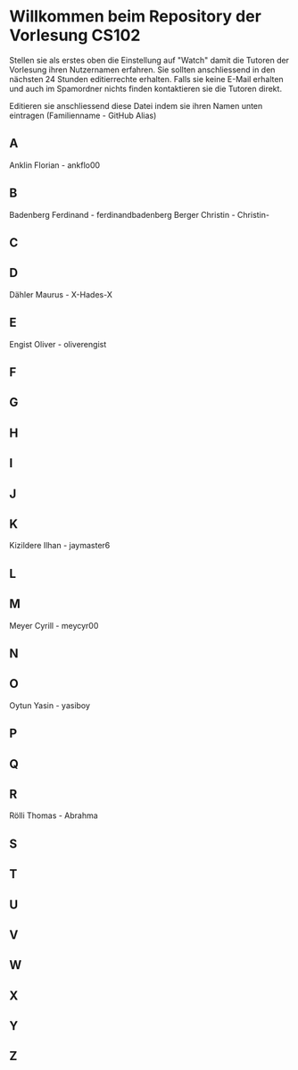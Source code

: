 # Willkommen beim Repository der Vorlesung CS102

Stellen sie als erstes oben die Einstellung auf "Watch" damit die Tutoren der Vorlesung ihren Nutzernamen erfahren. Sie sollten anschliessend in den nächsten 24 Stunden editierrechte erhalten. Falls sie keine E-Mail erhalten und auch im Spamordner nichts finden kontaktieren sie die Tutoren direkt.

Editieren sie anschliessend diese Datei indem sie ihren Namen unten eintragen (Familienname - GitHub Alias)

## A

Anklin Florian - ankflo00

## B

Badenberg Ferdinand - ferdinandbadenberg
Berger Christin - Christin-

## C

## D

Dähler Maurus - X-Hades-X

## E

Engist Oliver - oliverengist

## F

## G

## H

## I

## J

## K

Kizildere Ilhan - jaymaster6

## L

## M

Meyer Cyrill - meycyr00

## N

## O

Oytun Yasin - yasiboy

## P

## Q

## R

Rölli Thomas - Abrahma

## S

## T

## U

## V

## W

## X

## Y

## Z
